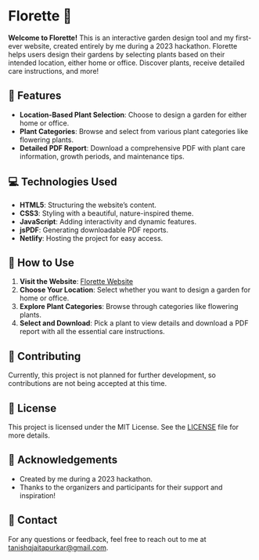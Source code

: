 # **Florette** 🌸

**Welcome to Florette!** This is an interactive garden design tool and my first-ever website, created entirely by me during a 2023 hackathon. Florette helps users design their gardens by selecting plants based on their intended location, either home or office. Discover plants, receive detailed care instructions, and more!

## **🌟 Features**

- **Location-Based Plant Selection**: Choose to design a garden for either home or office.
- **Plant Categories**: Browse and select from various plant categories like flowering plants.
- **Detailed PDF Report**: Download a comprehensive PDF with plant care information, growth periods, and maintenance tips.

## **💻 Technologies Used**

- **HTML5**: Structuring the website’s content.
- **CSS3**: Styling with a beautiful, nature-inspired theme.
- **JavaScript**: Adding interactivity and dynamic features.
- **jsPDF**: Generating downloadable PDF reports.
- **Netlify**: Hosting the project for easy access.

## **🚀 How to Use**

1. **Visit the Website**: [Florette Website](https://florette.netlify.app/)
2. **Choose Your Location**: Select whether you want to design a garden for home or office.
3. **Explore Plant Categories**: Browse through categories like flowering plants.
4. **Select and Download**: Pick a plant to view details and download a PDF report with all the essential care instructions.

## **🤝 Contributing**

Currently, this project is not planned for further development, so contributions are not being accepted at this time.

## **📝 License**

This project is licensed under the MIT License. See the [LICENSE](LICENSE) file for more details.

## **🙌 Acknowledgements**

- Created by me during a 2023 hackathon.
- Thanks to the organizers and participants for their support and inspiration!

## **📧 Contact**

For any questions or feedback, feel free to reach out to me at [tanishqjaitapurkar@gmail.com](mailto:tanishqjaitapurkar@gmail.com).

